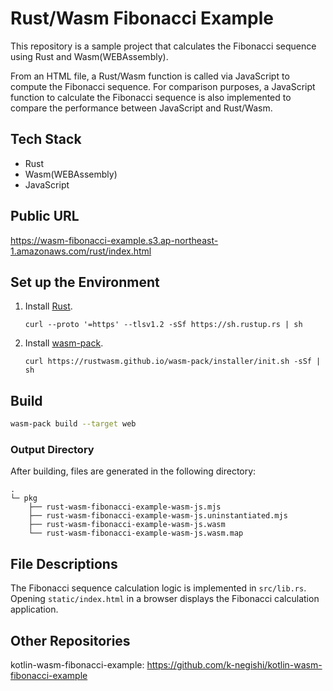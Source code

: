 # Rust/Wasm Fibonacci Example

This repository is a sample project that calculates the Fibonacci sequence using Rust and Wasm(WEBAssembly).

From an HTML file, a Rust/Wasm function is called via JavaScript to compute the Fibonacci sequence.
For comparison purposes, a JavaScript function to calculate the Fibonacci sequence is also implemented to compare the performance between JavaScript and Rust/Wasm.

## Tech Stack
- Rust
- Wasm(WEBAssembly)
- JavaScript

## Public URL
https://wasm-fibonacci-example.s3.ap-northeast-1.amazonaws.com/rust/index.html

## Set up the Environment

1. Install [Rust](https://www.rust-lang.org/tools/install).
    ```
    curl --proto '=https' --tlsv1.2 -sSf https://sh.rustup.rs | sh
    ```
2. Install [wasm-pack](https://rustwasm.github.io/wasm-pack/installer/).
    ```
    curl https://rustwasm.github.io/wasm-pack/installer/init.sh -sSf | sh
    ```


## Build
```bash
wasm-pack build --target web
```

### Output Directory
After building, files are generated in the following directory:

```
.
└─ pkg
    ├── rust-wasm-fibonacci-example-wasm-js.mjs
    ├── rust-wasm-fibonacci-example-wasm-js.uninstantiated.mjs
    ├── rust-wasm-fibonacci-example-wasm-js.wasm
    └── rust-wasm-fibonacci-example-wasm-js.wasm.map
```

## File Descriptions

The Fibonacci sequence calculation logic is implemented in `src/lib.rs`.
Opening `static/index.html` in a browser displays the Fibonacci calculation application.

## Other Repositories
kotlin-wasm-fibonacci-example: https://github.com/k-negishi/kotlin-wasm-fibonacci-example